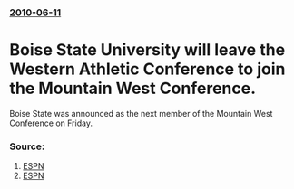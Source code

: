 ### [2010-06-11](/news/2010/06/11/index.md)

# Boise State University will leave the Western Athletic Conference to join the Mountain West Conference. 

Boise State was announced as the next member of the Mountain West Conference on Friday.


### Source:

1. [ESPN](http://sports.espn.go.com/ncaa/news/story?id=5276064)
2. [ESPN](http://sports.espn.go.com/ncaa/news/story?id=5276551)
